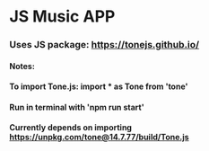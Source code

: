# JS Music APP
### Uses JS package: https://tonejs.github.io/

#### Notes:
#### To import Tone.js: import * as Tone from 'tone'
#### Run in terminal with 'npm run start'
#### Currently depends on importing https://unpkg.com/tone@14.7.77/build/Tone.js



